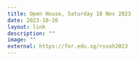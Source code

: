 ```yaml
---
title: Open House, Saturday 18 Nov 2023
date: 2023-10-26
layout: link
description: ""
image: ""
external: https://for.edu.sg/rssoh2023
---
```

